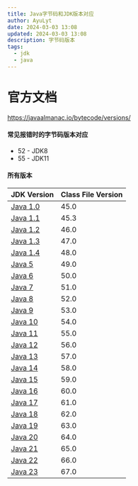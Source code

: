 ```yaml
---
title: Java字节码和JDK版本对应
author: AyuLyt
date: 2024-03-03 13:08
updated: 2024-03-03 13:08
description: 字节码版本
tags:
  - jdk
  - java
---
```

# 官方文档

https://javaalmanac.io/bytecode/versions/

#### 常见报错时的字节码版本对应

- 52 - JDK8
- 55 - JDK11

#### 所有版本

| JDK Version                                 | Class File Version |
| ------------------------------------------- | ------------------ |
| [Java 1.0](https://javaalmanac.io/jdk/1.0/) | 45.0               |
| [Java 1.1](https://javaalmanac.io/jdk/1.1/) | 45.3               |
| [Java 1.2](https://javaalmanac.io/jdk/1.2/) | 46.0               |
| [Java 1.3](https://javaalmanac.io/jdk/1.3/) | 47.0               |
| [Java 1.4](https://javaalmanac.io/jdk/1.4/) | 48.0               |
| [Java 5](https://javaalmanac.io/jdk/5/)     | 49.0               |
| [Java 6](https://javaalmanac.io/jdk/6/)     | 50.0               |
| [Java 7](https://javaalmanac.io/jdk/7/)     | 51.0               |
| [Java 8](https://javaalmanac.io/jdk/8/)     | 52.0               |
| [Java 9](https://javaalmanac.io/jdk/9/)     | 53.0               |
| [Java 10](https://javaalmanac.io/jdk/10/)   | 54.0               |
| [Java 11](https://javaalmanac.io/jdk/11/)   | 55.0               |
| [Java 12](https://javaalmanac.io/jdk/12/)   | 56.0               |
| [Java 13](https://javaalmanac.io/jdk/13/)   | 57.0               |
| [Java 14](https://javaalmanac.io/jdk/14/)   | 58.0               |
| [Java 15](https://javaalmanac.io/jdk/15/)   | 59.0               |
| [Java 16](https://javaalmanac.io/jdk/16/)   | 60.0               |
| [Java 17](https://javaalmanac.io/jdk/17/)   | 61.0               |
| [Java 18](https://javaalmanac.io/jdk/18/)   | 62.0               |
| [Java 19](https://javaalmanac.io/jdk/19/)   | 63.0               |
| [Java 20](https://javaalmanac.io/jdk/20/)   | 64.0               |
| [Java 21](https://javaalmanac.io/jdk/21/)   | 65.0               |
| [Java 22](https://javaalmanac.io/jdk/22/)   | 66.0               |
| [Java 23](https://javaalmanac.io/jdk/23/)   | 67.0               |
